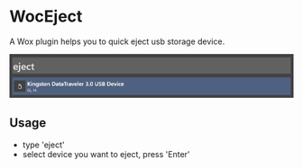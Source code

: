 # WocEject

A Wox plugin helps you to quick eject usb storage device.

![screenshot.png](screenshot.png)

## Usage
* type 'eject'
* select device you want to eject, press 'Enter'
